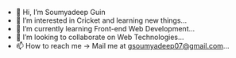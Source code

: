 - 👋 Hi, I’m Soumyadeep Guin
- 👀 I’m interested in Cricket and learning new things...
- 🌱 I’m currently learning Front-end Web Development...
- 💞️ I’m looking to collaborate on Web Technologies...
- 📫 How to reach me -> Mail me at gsoumyadeep07@gmail.com...

<!---
ImSoumyadeep/ImSoumyadeep is a ✨ special ✨ repository because its `README.md` (this file) appears on your GitHub profile.
You can click the Preview link to take a look at your changes.
--->
